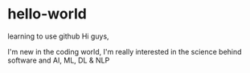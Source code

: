 # hello-world
learning to use github
Hi guys,

I'm new in the coding world, I'm really interested in the science behind software and  AI, ML, DL & NLP
